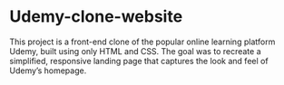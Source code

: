 # Udemy-clone-website
This project is a front-end clone of the popular online learning platform Udemy, built using only HTML and CSS. The goal was to recreate a simplified, responsive landing page that captures the look and feel of Udemy’s homepage.
